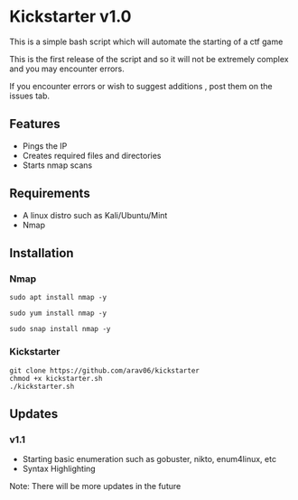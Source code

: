 # Kickstarter v1.0

This is a simple bash script which will automate the starting of a ctf game

This is the first release of the script and so it will not be extremely complex and you may encounter errors. 

If you encounter errors or wish to suggest additions , post them on the issues tab.

## Features

* Pings the IP
* Creates required files and directories
* Starts nmap scans

## Requirements 

* A linux distro such as Kali/Ubuntu/Mint
* Nmap

## Installation 

### Nmap

```
sudo apt install nmap -y
```

```
sudo yum install nmap -y 
```

```
sudo snap install nmap -y
```

### Kickstarter

```
git clone https://github.com/arav06/kickstarter
chmod +x kickstarter.sh
./kickstarter.sh
```
## Updates 

### v1.1
* Starting basic enumeration such as gobuster, nikto, enum4linux, etc
* Syntax Highlighting 


Note: There will be more updates in the future 
